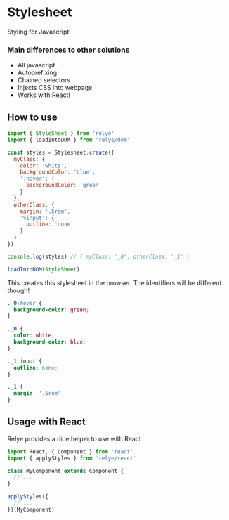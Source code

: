 # Stylesheet

Styling for Javascript!

### Main differences to other solutions
- All javascript
- Autoprefixing
- Chained selectors
- Injects CSS into webpage
- Works with React!

## How to use

```js
import { StyleSheet } from 'relye'
import { loadIntoDOM } from 'relye/dom'

const styles = Stylesheet.create({
  myClass: {
    color: 'white',
    backgroundColor: 'blue',
    ':hover': {
      backgroundColor: 'green'
    }
  },
  otherClass: {
    margin: '.5rem',
    '%input': {
      outline: 'none'
    }
  }
})

console.log(styles) // { myClass: '_0', otherClass: '_1' }

loadIntoDOM(StyleSheet)
```

This creates this stylesheet in the browser. The identifiers will be different though!

```css
._0:hover {
  background-color: green;
}

._0 {
  color: white;
  background-color: blue;
}

._1 input {
  outline: none;
}

._1 {
  margin: '.5rem'
}
```

## Usage with React

Relye provides a nice helper to use with React

```js
import React, { Component } from 'react'
import { applyStyles } from 'relye/react'

class MyComponent extends Component {
  // ...
}

applyStyles({
  // ...
})(MyComponent)
```
